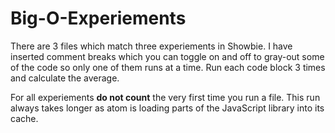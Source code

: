 # Big-O-Experiements

There are 3 files which match three experiements in Showbie.  I have inserted comment breaks which you can toggle on and off to gray-out some of the code so only one of them runs at a time.  Run each code block 3 times and calculate the average.

For all experiements **do not count** the very first time you run a file.  This run always takes longer as atom is loading parts of the JavaScript library into its cache. 
